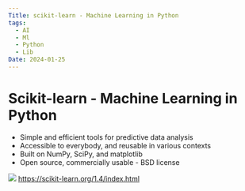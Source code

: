 ```yaml
---
Title: scikit-learn - Machine Learning in Python
tags:
  - AI
  - Ml
  - Python
  - Lib
Date: 2024-01-25
---
```


# Scikit-learn - Machine Learning in Python
- Simple and efficient tools for predictive data analysis
- Accessible to everybody, and reusable in various contexts
- Built on NumPy, SciPy, and matplotlib
- Open source, commercially usable - BSD license


![](../_asset/Pasted%20image%2020240125160719.png)
https://scikit-learn.org/1.4/index.html
